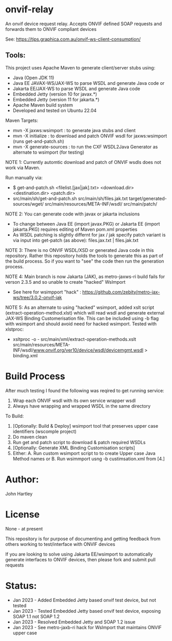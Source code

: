 # onvif-relay
An onvif device request relay.
Accepts ONVIF defined SOAP requests and forwards them to ONVIF compliant devices

See: https://tips.graphica.com.au/onvif-ws-client-consumption/

## Tools:

This project uses Apache Maven to generate client/server stubs using:
- Java (Open JDK 11)
- Java EE JAVAX-WS/JAX-WS to parse WSDL and generate Java code or
- Jakarta EE/JAX-WS to parse WSDL and generate Java code
- Embedded Jetty (version 10 for javax.*)
- Embedded Jetty (version 11 for jakarta.*)
- Apache Maven build system
- Developed and tested on Ubuntu 22.04

Maven Targets:
- mvn -X jaxws:wsimport : to generate java stubs and client
- mvn -X initialize : to download and patch ONVIF wsdl for jaxws:wsimport (runs get-and-patch.sh)
- mvn -X generate-sources : to run the CXF WSDL2Java Generator as alternate to wsimport (for testing)

NOTE 1: Currently automtic download and patch of ONVIF wsdls does not work via Maven.

Run manually via:
- $ get-and-patch.sh <filelist.[jax|jak].txt> <download.dir> <destination.dir> <patch.dir>
- src/main/sh/get-and-patch.sh src/main/sh/files.jak.txt target/generated-sources/wget/ src/main/resources/META-INF/wsdl/ src/main/patch/


NOTE 2: You can generate code with javax or jakarta inclusions
- To change between Java EE (import javax.PKG) or Jakarta EE (import jakarta.PKG) requires editing of Maven pom.xml properties
- As WSDL patching is slightly differnt for jax / jak specify patch variant is via input into get-patch (as above): files.jax.txt | files.jak.txt
 

NOTE 3: There is no ONVIF WSDL/XSD or generated Java code in this repository. Rather this repository holds the tools to generate this as part of the build process. So if you want to "see" the code then run the generation process.


NOTE 4: Main branch is now Jakarta (JAK), as metro-jaxws-ri build fails for verson 2.3.5 and so unable to create "hacked" WsImport
- See here for wsimpport "hack" : https://github.com/zebity/metro-jax-ws/tree/3.0.2-onvif-jak

NOTE 5: As an alternate to using "hacked" wsimport, added xslt script (extract-operation-method.xlst) which will read wsdl and generate  external JAX-WS Binding Customerisation file. This can be included using -b flag with wsimport and should avoid need for hacked wsimport. Tested with xlstproc:
- xsltproc -o - src/main/xml/extract-operation-methods.xslt src/main/resources/META-INF/wsdl/www.onvif.org/ver10/device/wsdl/devicemgmt.wsdl > binding.xml

# Build Process

After much testing I found the following was reqired to get running service:
1. Wrap each ONVIF wsdl with its own service wrapper wsdl
2. Always have wrapping and wrapped WSDL in the same directory

To Build:

1. [Optionally: Build & Deploy] wsimport tool that preserves upper case identifiers (wscomple project)
2. Do maven clean
3. Run get and patch script to download & patch required WSDLs
4. [Optionally: Generate XML Binding Customisation scripts]
5. Either:
   A. Run custom wsimport script to to create Upper case Java Method names
   or
   B. Run wsimmport usng -b custimsation.xml from [4.]


# Author:

John Hartley

# License

None - at present

This repository is for purpose of documenting and getting feedback from others working to test/interface with ONVIF devices

If you are looking to solve using Jakarta EE/wsimport to automatically generate interfaces to ONVIF devices, then please fork and submit pull requests

# Status:

- Jan 2023 - Added Embedded Jetty based onvif test device, but not tested
- Jan 2023 - Tested Embedded Jetty based onvif test device, exposing SOAP 1.1 not SOAP 1.2
- Jan 2023 - Resolved Embedded Jetty and SOAP 1.2 issue
- Jan 2023 - See metro-jaxb-ri hack for WsImport that maintains ONVIF upper case
 
